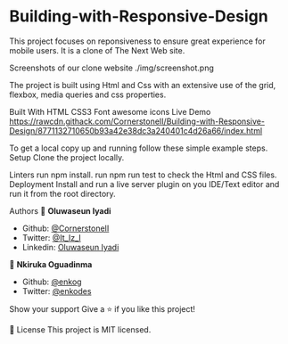 # Building-with-Responsive-Design
This project focuses on reponsiveness to ensure great experience for mobile users. It is a clone of The Next Web site.

Screenshots of our clone website
./img/screenshot.png

The project is built using Html and Css with an extensive use of the grid, flexbox, media queries and css properties.

Built With
HTML
CSS3
Font awesome icons
Live Demo
https://rawcdn.githack.com/CornerstoneII/Building-with-Responsive-Design/8771132710650b93a42e38dc3a240401c4d26a66/index.html

To get a local copy up and running follow these simple example steps.
Setup
Clone the project locally.

Linters
run npm install.
run npm run test to check the Html and CSS files.
Deployment
Install and run a live server plugin on you IDE/Text editor and run it from the root directory.

Authors
👤 **Oluwaseun Iyadi**

- Github: [@CornerstoneII](https://github.com/CornerstoneII)
- Twitter: [@It_Iz_I](https://twitter.com/It_Iz_I)
- Linkedin: [Oluwaseun Iyadi](https://www.linkedin.com/in/oluwaseun-iyadi-773584b4/)

👤 **Nkiruka Oguadinma**

- Github: [@enkog](https://github.com/enkog)
- Twitter: [@enkodes](https://twitter.com/enkodes)

Show your support
Give a ⭐️ if you like this project!

📝 License
This project is MIT licensed.